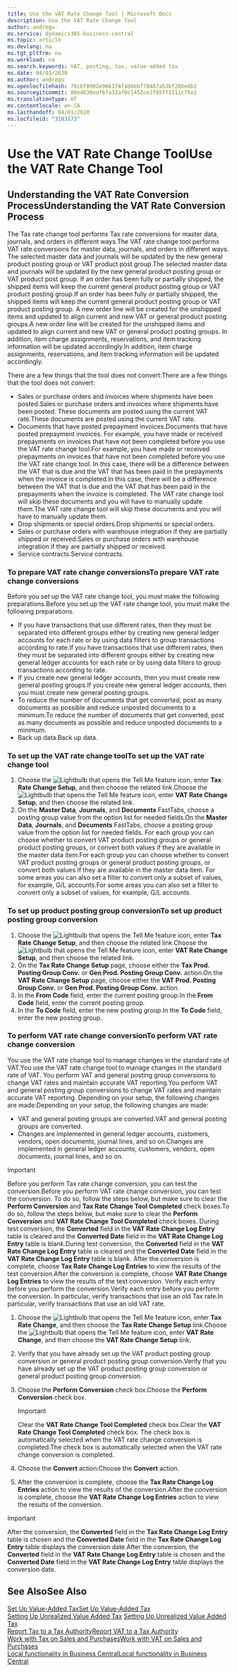 ```yaml
---
title: Use the VAT Rate Change Tool | Microsoft Docs
description: Use the VAT Rate Change Tool
author: andregu
ms.service: dynamics365-business-central
ms.topic: article
ms.devlang: na
ms.tgt_pltfrm: na
ms.workload: na
ms.search.keywords: VAT, posting, tax, value-added tax
ms.date: 04/01/2020
ms.author: andregu
ms.openlocfilehash: 76c6f8902e9661f4f4dbbbf70487a53bf286edb2
ms.sourcegitcommit: 88e4b30eaf6fa32af0c1452ce2f85ff1111c75e2
ms.translationtype: HT
ms.contentlocale: en-CA
ms.lasthandoff: 04/01/2020
ms.locfileid: "3183173"
---
```

# <a name="use-the-vat-rate-change-tool"></a><span data-ttu-id="1b5ef-103">Use the VAT Rate Change Tool</span><span class="sxs-lookup"><span data-stu-id="1b5ef-103">Use the VAT Rate Change Tool</span></span>

## <a name="understanding-the-vat-rate-conversion-process"></a><span data-ttu-id="1b5ef-104">Understanding the VAT Rate Conversion Process</span><span class="sxs-lookup"><span data-stu-id="1b5ef-104">Understanding the VAT Rate Conversion Process</span></span>  
<span data-ttu-id="1b5ef-105">The Tax rate change tool performs Tax rate conversions for master data, journals, and orders in different ways.</span><span class="sxs-lookup"><span data-stu-id="1b5ef-105">The VAT rate change tool performs VAT rate conversions for master data, journals, and orders in different ways.</span></span> <span data-ttu-id="1b5ef-106">The selected master data and journals will be updated by the new general product posting group or VAT product post group.</span><span class="sxs-lookup"><span data-stu-id="1b5ef-106">The selected master data and journals will be updated by the new general product posting group or VAT product post group.</span></span> <span data-ttu-id="1b5ef-107">If an order has been fully or partially shipped, the shipped items will keep the current general product posting group or VAT product posting group.</span><span class="sxs-lookup"><span data-stu-id="1b5ef-107">If an order has been fully or partially shipped, the shipped items will keep the current general product posting group or VAT product posting group.</span></span> <span data-ttu-id="1b5ef-108">A new order line will be created for the unshipped items and updated to align current and new VAT or general product posting groups.</span><span class="sxs-lookup"><span data-stu-id="1b5ef-108">A new order line will be created for the unshipped items and updated to align current and new VAT or general product posting groups.</span></span> <span data-ttu-id="1b5ef-109">In addition, item charge assignments, reservations, and item tracking information will be updated accordingly.</span><span class="sxs-lookup"><span data-stu-id="1b5ef-109">In addition, item charge assignments, reservations, and item tracking information will be updated accordingly.</span></span>  

<span data-ttu-id="1b5ef-110">There are a few things that the tool does not convert:</span><span class="sxs-lookup"><span data-stu-id="1b5ef-110">There are a few things that the tool does not convert:</span></span>

* <span data-ttu-id="1b5ef-111">Sales or purchase orders and invoices where shipments have been posted.</span><span class="sxs-lookup"><span data-stu-id="1b5ef-111">Sales or purchase orders and invoices where shipments have been posted.</span></span> <span data-ttu-id="1b5ef-112">These documents are posted using the current VAT rate.</span><span class="sxs-lookup"><span data-stu-id="1b5ef-112">These documents are posted using the current VAT rate.</span></span>  
* <span data-ttu-id="1b5ef-113">Documents that have posted prepayment invoices.</span><span class="sxs-lookup"><span data-stu-id="1b5ef-113">Documents that have posted prepayment invoices.</span></span> <span data-ttu-id="1b5ef-114">For example, you have made or received prepayments on invoices that have not been completed before you use the VAT rate change tool.</span><span class="sxs-lookup"><span data-stu-id="1b5ef-114">For example, you have made or received prepayments on invoices that have not been completed before you use the VAT rate change tool.</span></span> <span data-ttu-id="1b5ef-115">In this case, there will be a difference between the VAT that is due and the VAT that has been paid in the prepayments when the invoice is completed.</span><span class="sxs-lookup"><span data-stu-id="1b5ef-115">In this case, there will be a difference between the VAT that is due and the VAT that has been paid in the prepayments when the invoice is completed.</span></span> <span data-ttu-id="1b5ef-116">The VAT rate change tool will skip these documents and you will have to manually update them.</span><span class="sxs-lookup"><span data-stu-id="1b5ef-116">The VAT rate change tool will skip these documents and you will have to manually update them.</span></span>  
* <span data-ttu-id="1b5ef-117">Drop shipments or special orders.</span><span class="sxs-lookup"><span data-stu-id="1b5ef-117">Drop shipments or special orders.</span></span>  
* <span data-ttu-id="1b5ef-118">Sales or purchase orders with warehouse integration if they are partially shipped or received.</span><span class="sxs-lookup"><span data-stu-id="1b5ef-118">Sales or purchase orders with warehouse integration if they are partially shipped or received.</span></span>  
* <span data-ttu-id="1b5ef-119">Service contracts.</span><span class="sxs-lookup"><span data-stu-id="1b5ef-119">Service contracts.</span></span>  

### <a name="to-prepare-vat-rate-change-conversions"></a><span data-ttu-id="1b5ef-120">To prepare VAT rate change conversions</span><span class="sxs-lookup"><span data-stu-id="1b5ef-120">To prepare VAT rate change conversions</span></span>  
<span data-ttu-id="1b5ef-121">Before you set up the VAT rate change tool, you must make the following preparations.</span><span class="sxs-lookup"><span data-stu-id="1b5ef-121">Before you set up the VAT rate change tool, you must make the following preparations.</span></span>

* <span data-ttu-id="1b5ef-122">If you have transactions that use different rates, then they must be separated into different groups either by creating new general ledger accounts for each rate or by using data filters to group transactions according to rate.</span><span class="sxs-lookup"><span data-stu-id="1b5ef-122">If you have transactions that use different rates, then they must be separated into different groups either by creating new general ledger accounts for each rate or by using data filters to group transactions according to rate.</span></span>  
* <span data-ttu-id="1b5ef-123">If you create new general ledger accounts, then you must create new general posting groups.</span><span class="sxs-lookup"><span data-stu-id="1b5ef-123">If you create new general ledger accounts, then you must create new general posting groups.</span></span>  
* <span data-ttu-id="1b5ef-124">To reduce the number of documents that get converted, post as many documents as possible and reduce unposted documents to a minimum.</span><span class="sxs-lookup"><span data-stu-id="1b5ef-124">To reduce the number of documents that get converted, post as many documents as possible and reduce unposted documents to a minimum.</span></span>  
* <span data-ttu-id="1b5ef-125">Back up data.</span><span class="sxs-lookup"><span data-stu-id="1b5ef-125">Back up data.</span></span>

### <a name="to-set-up-the-vat-rate-change-tool"></a><span data-ttu-id="1b5ef-126">To set up the VAT rate change tool</span><span class="sxs-lookup"><span data-stu-id="1b5ef-126">To set up the VAT rate change tool</span></span>  
1. <span data-ttu-id="1b5ef-127">Choose the ![Lightbulb that opens the Tell Me feature](media/ui-search/search_small.png "Tell me what you want to do") icon, enter **Tax Rate Change Setup**, and then choose the related link.</span><span class="sxs-lookup"><span data-stu-id="1b5ef-127">Choose the ![Lightbulb that opens the Tell Me feature](media/ui-search/search_small.png "Tell me what you want to do") icon, enter **VAT Rate Change Setup**, and then choose the related link.</span></span>  
2. <span data-ttu-id="1b5ef-128">On the **Master Data**, **Journals**, and **Documents** FastTabs, choose a posting group value from the option list for needed fields.</span><span class="sxs-lookup"><span data-stu-id="1b5ef-128">On the **Master Data**, **Journals**, and **Documents** FastTabs, choose a posting group value from the option list for needed fields.</span></span> <span data-ttu-id="1b5ef-129">For each group you can choose whether to convert VAT product posting groups or general product posting groups, or convert both values if they are available in the master data item.</span><span class="sxs-lookup"><span data-stu-id="1b5ef-129">For each group you can choose whether to convert VAT product posting groups or general product posting groups, or convert both values if they are available in the master data item.</span></span> <span data-ttu-id="1b5ef-130">For some areas you can also set a filter to convert only a subset of values, for example, G/L accounts.</span><span class="sxs-lookup"><span data-stu-id="1b5ef-130">For some areas you can also set a filter to convert only a subset of values, for example, G/L accounts.</span></span> 

### <a name="to-set-up-product-posting-group-conversion"></a><span data-ttu-id="1b5ef-131">To set up product posting group conversion</span><span class="sxs-lookup"><span data-stu-id="1b5ef-131">To set up product posting group conversion</span></span>  
1. <span data-ttu-id="1b5ef-132">Choose the ![Lightbulb that opens the Tell Me feature](media/ui-search/search_small.png "Tell me what you want to do") icon, enter **Tax Rate Change Setup**, and then choose the related link.</span><span class="sxs-lookup"><span data-stu-id="1b5ef-132">Choose the ![Lightbulb that opens the Tell Me feature](media/ui-search/search_small.png "Tell me what you want to do") icon, enter **VAT Rate Change Setup**, and then choose the related link.</span></span>  
2. <span data-ttu-id="1b5ef-133">On the **Tax Rate Change Setup** page, choose either the **Tax Prod. Posting Group Conv.** or **Gen Prod. Posting Group Conv.** action.</span><span class="sxs-lookup"><span data-stu-id="1b5ef-133">On the **VAT Rate Change Setup** page, choose either the **VAT Prod. Posting Group Conv.** or **Gen Prod. Posting Group Conv.** action.</span></span>  
3. <span data-ttu-id="1b5ef-134">In the **From Code** field, enter the current posting group.</span><span class="sxs-lookup"><span data-stu-id="1b5ef-134">In the **From Code** field, enter the current posting group.</span></span>  
4. <span data-ttu-id="1b5ef-135">In the **To Code** field, enter the new posting group.</span><span class="sxs-lookup"><span data-stu-id="1b5ef-135">In the **To Code** field, enter the new posting group.</span></span>  

### <a name="to-perform-vat-rate-change-conversion"></a><span data-ttu-id="1b5ef-136">To perform VAT rate change conversion</span><span class="sxs-lookup"><span data-stu-id="1b5ef-136">To perform VAT rate change conversion</span></span>  
<span data-ttu-id="1b5ef-137">You use the VAT rate change tool to manage changes in the standard rate of VAT.</span><span class="sxs-lookup"><span data-stu-id="1b5ef-137">You use the VAT rate change tool to manage changes in the standard rate of VAT.</span></span> <span data-ttu-id="1b5ef-138">You perform VAT and general posting group conversions to change VAT rates and maintain accurate VAT reporting.</span><span class="sxs-lookup"><span data-stu-id="1b5ef-138">You perform VAT and general posting group conversions to change VAT rates and maintain accurate VAT reporting.</span></span> <span data-ttu-id="1b5ef-139">Depending on your setup, the following changes are made:</span><span class="sxs-lookup"><span data-stu-id="1b5ef-139">Depending on your setup, the following changes are made:</span></span>  

* <span data-ttu-id="1b5ef-140">VAT and general posting groups are converted.</span><span class="sxs-lookup"><span data-stu-id="1b5ef-140">VAT and general posting groups are converted.</span></span>  
* <span data-ttu-id="1b5ef-141">Changes are implemented in general ledger accounts, customers, vendors, open documents, journal lines, and so on.</span><span class="sxs-lookup"><span data-stu-id="1b5ef-141">Changes are implemented in general ledger accounts, customers, vendors, open documents, journal lines, and so on.</span></span>  

> [!IMPORTANT]  
>  <span data-ttu-id="1b5ef-142">Before you perform Tax rate change conversion, you can test the conversion.</span><span class="sxs-lookup"><span data-stu-id="1b5ef-142">Before you perform VAT rate change conversion, you can test the conversion.</span></span> <span data-ttu-id="1b5ef-143">To do so, follow the steps below, but make sure to clear the **Perform Conversion** and **Tax Rate Change Tool Completed** check boxes.</span><span class="sxs-lookup"><span data-stu-id="1b5ef-143">To do so, follow the steps below, but make sure to clear the **Perform Conversion** and **VAT Rate Change Tool Completed** check boxes.</span></span> <span data-ttu-id="1b5ef-144">During test conversion, the **Converted** field in the **VAT Rate Change Log Entry** table is cleared and the **Converted Date** field in the **VAT Rate Change Log Entry** table is blank.</span><span class="sxs-lookup"><span data-stu-id="1b5ef-144">During test conversion, the **Converted** field in the **VAT Rate Change Log Entry** table is cleared and the **Converted Date** field in the **VAT Rate Change Log Entry** table is blank.</span></span> <span data-ttu-id="1b5ef-145">After the conversion is complete, choose **Tax Rate Change Log Entries** to view the results of the test conversion.</span><span class="sxs-lookup"><span data-stu-id="1b5ef-145">After the conversion is complete, choose **VAT Rate Change Log Entries** to view the results of the test conversion.</span></span> <span data-ttu-id="1b5ef-146">Verify each entry before you perform the conversion.</span><span class="sxs-lookup"><span data-stu-id="1b5ef-146">Verify each entry before you perform the conversion.</span></span> <span data-ttu-id="1b5ef-147">In particular, verify transactions that use an old Tax rate.</span><span class="sxs-lookup"><span data-stu-id="1b5ef-147">In particular, verify transactions that use an old VAT rate.</span></span>     

1. <span data-ttu-id="1b5ef-148">Choose the ![Lightbulb that opens the Tell Me feature](media/ui-search/search_small.png "Tell me what you want to do") icon, enter **Tax Rate Change**, and then choose the **Tax Rate Change Setup** link.</span><span class="sxs-lookup"><span data-stu-id="1b5ef-148">Choose the ![Lightbulb that opens the Tell Me feature](media/ui-search/search_small.png "Tell me what you want to do") icon, enter **VAT Rate Change**, and then choose the **VAT Rate Change Setup** link.</span></span>  
2. <span data-ttu-id="1b5ef-149">Verify that you have already set up the VAT product posting group conversion or general product posting group conversion.</span><span class="sxs-lookup"><span data-stu-id="1b5ef-149">Verify that you have already set up the VAT product posting group conversion or general product posting group conversion.</span></span>  
3. <span data-ttu-id="1b5ef-150">Choose the **Perform Conversion** check box.</span><span class="sxs-lookup"><span data-stu-id="1b5ef-150">Choose the **Perform Conversion** check box.</span></span>  

    > [!IMPORTANT]  
    >  <span data-ttu-id="1b5ef-151">Clear the **VAT Rate Change Tool Completed** check box.</span><span class="sxs-lookup"><span data-stu-id="1b5ef-151">Clear the **VAT Rate Change Tool Completed** check box.</span></span> <span data-ttu-id="1b5ef-152">The check box is automatically selected when the VAT rate change conversion is completed.</span><span class="sxs-lookup"><span data-stu-id="1b5ef-152">The check box is automatically selected when the VAT rate change conversion is completed.</span></span>  

4. <span data-ttu-id="1b5ef-153">Choose the **Convert** action.</span><span class="sxs-lookup"><span data-stu-id="1b5ef-153">Choose the **Convert** action.</span></span>  
5. <span data-ttu-id="1b5ef-154">After the conversion is complete, choose the **Tax Rate Change Log Entries** action to view the results of the conversion.</span><span class="sxs-lookup"><span data-stu-id="1b5ef-154">After the conversion is complete, choose the **VAT Rate Change Log Entries** action to view the results of the conversion.</span></span>  

> [!IMPORTANT]  
>  <span data-ttu-id="1b5ef-155">After the conversion, the **Converted** field in the **Tax Rate Change Log Entry** table is chosen and the **Converted Date** field in the **Tax Rate Change Log Entry** table displays the conversion date.</span><span class="sxs-lookup"><span data-stu-id="1b5ef-155">After the conversion, the **Converted** field in the **VAT Rate Change Log Entry** table is chosen and the **Converted Date** field in the **VAT Rate Change Log Entry** table displays the conversion date.</span></span>  
## <a name="see-also"></a><span data-ttu-id="1b5ef-156">See Also</span><span class="sxs-lookup"><span data-stu-id="1b5ef-156">See Also</span></span>  
[<span data-ttu-id="1b5ef-157">Set Up Value-Added Tax</span><span class="sxs-lookup"><span data-stu-id="1b5ef-157">Set Up Value-Added Tax</span></span>](finance-setup-vat.md)  
<span data-ttu-id="1b5ef-158">[Setting Up Unrealized Value Added Tax](finance-setup-unrealized-vat.md)    </span><span class="sxs-lookup"><span data-stu-id="1b5ef-158">[Setting Up Unrealized Value Added Tax](finance-setup-unrealized-vat.md)    </span></span>  
[<span data-ttu-id="1b5ef-159">Report Tax to a Tax Authority</span><span class="sxs-lookup"><span data-stu-id="1b5ef-159">Report VAT to a Tax Authority</span></span>](finance-how-report-vat.md)  
[<span data-ttu-id="1b5ef-160">Work with Tax on Sales and Purchases</span><span class="sxs-lookup"><span data-stu-id="1b5ef-160">Work with VAT on Sales and Purchases</span></span>](finance-work-with-vat.md)  
[<span data-ttu-id="1b5ef-161">Local functionality in Business Central</span><span class="sxs-lookup"><span data-stu-id="1b5ef-161">Local functionality in Business Central</span></span>](about-localization.md)
